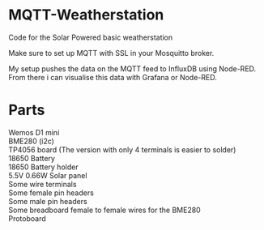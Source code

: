 # MQTT-Weatherstation

Code for the Solar Powered basic weatherstation

Make sure to set up MQTT with SSL in your Mosquitto broker.

My setup pushes the data on the MQTT feed to InfluxDB using Node-RED.
From there i can visualise this data with Grafana or Node-RED.

# Parts
Wemos D1 mini  
BME280 (i2c)  
TP4056 board (The version with only 4 terminals is easier to solder)  
18650 Battery  
18650 Battery holder  
5.5V 0.66W Solar panel  
Some wire terminals  
Some female pin headers  
Some male pin headers  
Some breadboard female to female wires for the BME280  
Protoboard  
